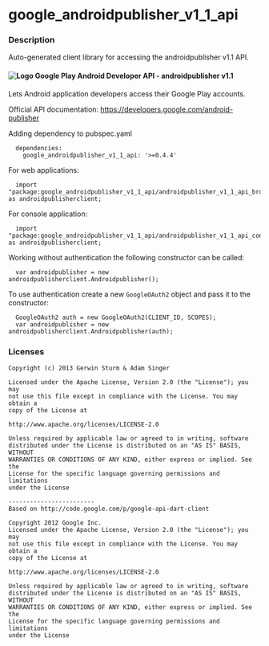 # google_androidpublisher_v1_1_api

### Description

Auto-generated client library for accessing the androidpublisher v1.1 API.

#### ![Logo](http://www.google.com/images/icons/product/android-16.png) Google Play Android Developer API - androidpublisher v1.1

Lets Android application developers access their Google Play accounts.

Official API documentation: https://developers.google.com/android-publisher

Adding dependency to pubspec.yaml

```
  dependencies:
    google_androidpublisher_v1_1_api: '>=0.4.4'
```

For web applications:

```
  import "package:google_androidpublisher_v1_1_api/androidpublisher_v1_1_api_browser.dart" as androidpublisherclient;
```

For console application:

```
  import "package:google_androidpublisher_v1_1_api/androidpublisher_v1_1_api_console.dart" as androidpublisherclient;
```

Working without authentication the following constructor can be called:

```
  var androidpublisher = new androidpublisherclient.Androidpublisher();
```

To use authentication create a new `GoogleOAuth2` object and pass it to the constructor:


```
  GoogleOAuth2 auth = new GoogleOAuth2(CLIENT_ID, SCOPES);
  var androidpublisher = new androidpublisherclient.Androidpublisher(auth);
```

### Licenses

```
Copyright (c) 2013 Gerwin Sturm & Adam Singer

Licensed under the Apache License, Version 2.0 (the "License"); you may 
not use this file except in compliance with the License. You may obtain a 
copy of the License at

http://www.apache.org/licenses/LICENSE-2.0

Unless required by applicable law or agreed to in writing, software
distributed under the License is distributed on an "AS IS" BASIS, WITHOUT
WARRANTIES OR CONDITIONS OF ANY KIND, either express or implied. See the
License for the specific language governing permissions and limitations 
under the License

------------------------
Based on http://code.google.com/p/google-api-dart-client

Copyright 2012 Google Inc.
Licensed under the Apache License, Version 2.0 (the "License"); you may 
not use this file except in compliance with the License. You may obtain a
copy of the License at

http://www.apache.org/licenses/LICENSE-2.0

Unless required by applicable law or agreed to in writing, software
distributed under the License is distributed on an "AS IS" BASIS, WITHOUT
WARRANTIES OR CONDITIONS OF ANY KIND, either express or implied. See the
License for the specific language governing permissions and limitations 
under the License

```
